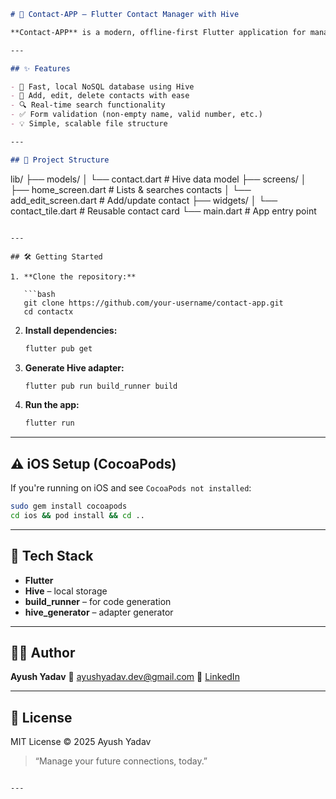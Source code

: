 ```markdown
# 🚀 Contact-APP – Flutter Contact Manager with Hive

**Contact-APP** is a modern, offline-first Flutter application for managing your contacts. It features smooth CRUD operations, Hive-based local storage, real-time search, and form validation, making it perfect for personal or demo use.

---

## ✨ Features

- 🧠 Fast, local NoSQL database using Hive
- 📇 Add, edit, delete contacts with ease
- 🔍 Real-time search functionality
- ✅ Form validation (non-empty name, valid number, etc.)
- 💡 Simple, scalable file structure

---

## 📁 Project Structure

```

lib/
├── models/
│   └── contact.dart        # Hive data model
├── screens/
│   ├── home\_screen.dart    # Lists & searches contacts
│   └── add\_edit\_screen.dart # Add/update contact
├── widgets/
│   └── contact\_tile.dart   # Reusable contact card
└── main.dart               # App entry point

````

---

## 🛠️ Getting Started

1. **Clone the repository:**

   ```bash
   git clone https://github.com/your-username/contact-app.git
   cd contactx
````

2. **Install dependencies:**

   ```bash
   flutter pub get
   ```

3. **Generate Hive adapter:**

   ```bash
   flutter pub run build_runner build
   ```

4. **Run the app:**

   ```bash
   flutter run
   ```

---

## ⚠️ iOS Setup (CocoaPods)

If you're running on iOS and see `CocoaPods not installed`:

```bash
sudo gem install cocoapods
cd ios && pod install && cd ..
```

---

## 🧰 Tech Stack

* **Flutter**
* **Hive** – local storage
* **build\_runner** – for code generation
* **hive\_generator** – adapter generator

---

## 👨‍💻 Author

**Ayush Yadav**
📧 [ayushyadav.dev@gmail.com](mailto:ayushyadav.dev@gmail.com)
🔗 [LinkedIn]((https://www.linkedin.com/in/ayush-yadav-8baa5a261/)) 

---

## 📝 License

MIT License © 2025 Ayush Yadav

> “Manage your future connections, today.”

```

---

```

